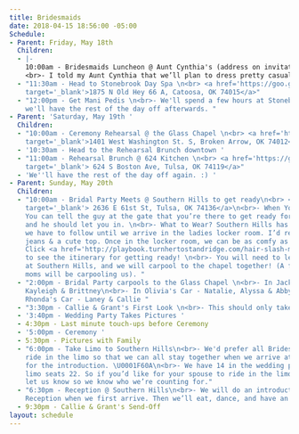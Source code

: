 ```yaml
---
title: Bridesmaids
date: 2018-04-15 18:56:00 -05:00
Schedule:
- Parent: Friday, May 18th
  Children:
  - |-
    10:00am - Bridesmaids Luncheon @ Aunt Cynthia's (address on invitation)
    <br>- I told my Aunt Cynthia that we’ll plan to dress pretty casual for this since we’re going to the spa afterwards. (I’ll probably be in leggings & a comfy shirt, so feel free to do the same!)
  - "11:30am - Head to Stonebrook Day Spa \n<br> <a href='https://goo.gl/maps/TjbH59EEvjA2'
    target='_blank'>1875 N Old Hey 66 A, Catoosa, OK 74015</a>"
  - "12:00pm - Get Mani Pedis \n<br>- We'll spend a few hours at Stonebrook, then
    we'll have the rest of the day off afterwards. "
- Parent: 'Saturday, May 19th '
  Children:
  - "10:00am - Ceremony Rehearsal @ the Glass Chapel \n<br> <a href='https://goo.gl/maps/2mXbwJgG4m52'
    target='_blank'>1401 West Washington St. S, Broken Arrow, OK 74012</a>"
  - '10:30am - Head to the Rehearsal Brunch downtown '
  - "11:00am - Rehearsal Brunch @ 624 Kitchen \n<br> <a href='https://goo.gl/maps/eKDdaWFsvKo'
    target='_blank'> 624 S Boston Ave, Tulsa, OK 74119</a>"
  - 'We''ll have the rest of the day off again. :) '
- Parent: Sunday, May 20th
  Children:
  - "10:00am - Bridal Party Meets @ Southern Hills to get ready\n<br> <a href='https://goo.gl/maps/FoUWBZZFjXU2'
    target='_blank'> 2636 E 61st St, Tulsa, OK 74136</a>\n<br>- When You Arrive -
    You can tell the guy at the gate that you’re there to get ready for the wedding,
    and he should let you in. \n<br>- What to Wear? Southern Hills has a dress code
    we have to follow until we arrive in the ladies locker room. I’d recommend wearing
    jeans & a cute top. Once in the locker room, we can be as comfy as we want. \U0001F60A\n<br>-
    Click <a href='http://playbook.turnhertostandridge.com/hair-slash-makeup-itinerary/'>here</a>
    to see the itinerary for getting ready! \n<br>- You will need to leave your car
    at Southern Hills, and we will carpool to the chapel together! (A few of the Bridesmaids'
    moms will be carpooling us). "
  - "2:00pm - Bridal Party carpools to the Glass Chapel \n<br>- In Jackie's Car -
    Kayleigh & Brittney\n<br>- In Olivia's Car - Natalie, Alyssa & Abby\n<br>- In
    Rhonda's Car - Laney & Callie "
  - "3:30pm - Callie & Grant's First Look \n<br>- This should only take a few minutes. "
  - '3:40pm - Wedding Party Takes Pictures '
  - 4:30pm - Last minute touch-ups before Ceremony
  - '5:00pm - Ceremony '
  - 5:30pm - Pictures with Family
  - "6:00pm - Take Limo to Southern Hills\n<br>- We'd prefer all Bridesmaids & Groomsmen
    ride in the limo so that we can all stay together when we arrive at Southern Hills
    for the introduction. \U0001F60A\n<br>- We have 14 in the wedding party, but our
    limo seats 22. So if you’d like for your spouse to ride in the limo also, just
    let us know so we know who we’re counting for."
  - "6:30pm - Reception @ Southern Hills\n<br>- We will do an introduction to the
    Reception when we first arrive. Then we’ll eat, dance, and have an amazing night! "
  - 9:30pm - Callie & Grant's Send-Off
layout: schedule
---
```


